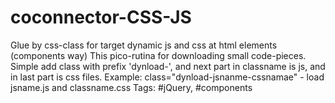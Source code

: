 # coconnector-CSS-JS
Glue by css-class for target dynamic js and css at html elements (components way)
This pico-rutina for downloading small code-pieces.
Simple add class with prefix 'dynload-', and next part in classname is js, and in last part is css files.
Example: class="dynload-jsnanme-cssnamae" - load jsname.js and classname.css
Tags: #jQuery, #components
